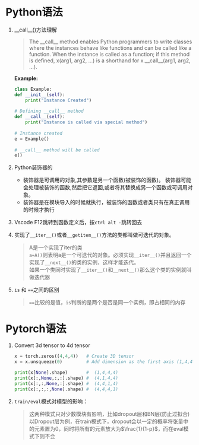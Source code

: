# Python语法
1. \_\_call\_\_()方法理解
    > The \_\_call_\_ method enables Python programmers to write classes where the instances behave like functions and can be called like a function.
    When the instance is called as a function; if this method is defined, x(arg1, arg2, ...) is a shorthand for x.\_\_call\_\_(arg1, arg2, ...).

    **Example:**
    ```python
    class Example: 
    def __init__(self): 
        print("Instance Created") 
      
    # Defining __call__ method 
    def __call__(self): 
        print("Instance is called via special method") 
  
    # Instance created 
    e = Example() 
  
    # __call__ method will be called 
    e() 
    ```
2. Python装饰器的
    - 装饰器是可调用的对象,其参数是另一个函数(被装饰的函数)。 装饰器可能会处理被装饰的函数,然后把它返回,或者将其替换成另一个函数或可调用对象。
    - 装饰器是在模块导入的时候就执行，被装饰的函数或者类只有在真正调用的时候才执行
3. Vscode F12跳转到函数定义后，按`ctrl alt -`跳转回去
4. 实现了`__iter__()`或者`__getitem__()`方法的类都叫做可迭代的对象。
    > A是一个实现了iter的类<br>
    `a=A()`则表明a是一个可迭代的对象。必须实现`__iter__()`并且返回一个实现了`__next__()`的类的实例，这样才能迭代。<br>
    如果一个类同时实现了`__iter__()`和`__next__()`那么这个类的实例就叫做迭代器
5. `is` 和 `==`之间的区别
    > `==`比较的是值，`is`判断的是两个是否是同一个实例，即占相同的内存    
# Pytorch语法
1. Convert 3d tensor to 4d tensor
    ```python
    x = torch.zeros((4,4,4))   # Create 3D tensor 
    x = x.unsqueeze(0)         # Add dimension as the first axis (1,4,4,4)

    print(x[None].shape)       #  (1,4,4,4)
    print(x[:,None,:,:].shape) #  (4,1,4,4)
    print(x[:,:,None,:].shape) #  (4,4,1,4)
    print(x[:,:,:,None].shape) #  (4,4,4,1)
    ```
2. `train/eval`模式对模型的影响：
    > 这两种模式只对少数模块有影响，比如dropout层和BN层(防止过拟合)<br>
    以Dropout层为例，在train模式下，dropout会以一定的概率将张量中的元素置为0，同时将所有的元素放大为$\frac{1}{1-p}$，而在eval模式下则不会
